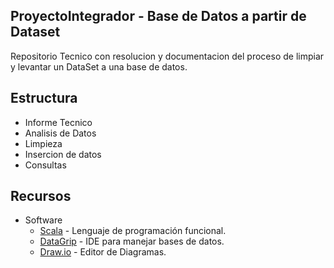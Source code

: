 ## ProyectoIntegrador - Base de Datos a partir de Dataset
Repositorio Tecnico con resolucion y documentacion del proceso de limpiar y levantar un DataSet a una base de datos.

## Estructura
* Informe Tecnico
* Analisis de Datos
* Limpieza
* Insercion de datos
* Consultas

## Recursos
* Software
   * [Scala](https://www.scala-lang.org/) - Lenguaje de programación funcional.
   * [DataGrip](https://www.jetbrains.com/datagrip/?msclkid=19be32962f9519f997ac550b85301a92&utm_source=bing&utm_medium=cpc&utm_campaign=AMER_en_AMER_DataGrip_Branded&utm_term=datagrip&utm_content=datagrip) - IDE para manejar bases de datos.
   * [Draw.io](https://www.drawio.com/) - Editor de Diagramas.
